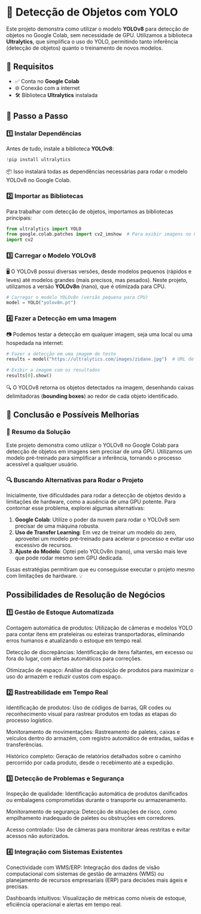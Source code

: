 # 🎯 Detecção de Objetos com YOLO

Este projeto demonstra como utilizar o modelo **YOLOv8** para detecção de objetos no Google Colab, sem necessidade de GPU. Utilizamos a biblioteca **Ultralytics**, que simplifica o uso do YOLO, permitindo tanto inferência (detecção de objetos) quanto o treinamento de novos modelos.

## 📌 **Requisitos**
- ✅ Conta no **Google Colab**
- 🌐 Conexão com a internet
- 🛠 Biblioteca **Ultralytics** instalada

## 🚀 **Passo a Passo**

### **1️⃣ Instalar Dependências**
Antes de tudo, instale a biblioteca **YOLOv8**:


```python
!pip install ultralytics
```
📦 Isso instalará todas as dependências necessárias para rodar o modelo YOLOv8 no Google Colab.

### **2️⃣ Importar as Bibliotecas**
Para trabalhar com detecção de objetos, importamos as bibliotecas principais:
```python
from ultralytics import YOLO
from google.colab.patches import cv2_imshow  # Para exibir imagens no Colab
import cv2
```

### **3️⃣ Carregar o Modelo YOLOv8**
🖥️ O YOLOv8 possui diversas versões, desde modelos pequenos (rápidos e leves) até modelos grandes (mais precisos, mas pesados). Neste projeto, utilizamos a versão **YOLOv8n** (nano), que é otimizada para CPU.
```python
# Carregar o modelo YOLOv8n (versão pequena para CPU)
model = YOLO("yolov8n.pt")
```

### **4️⃣ Fazer a Detecção em uma Imagem**

📷 Podemos testar a detecção em qualquer imagem, seja uma local ou uma hospedada na internet:
```python
# Fazer a detecção em uma imagem de teste
results = model("https://ultralytics.com/images/zidane.jpg")  # URL de imagem

# Exibir a imagem com os resultados
results[0].show()
```

🔍 O YOLOv8 retorna os objetos detectados na imagem, desenhando caixas delimitadoras (**bounding boxes**) ao redor de cada objeto identificado.



## 🎯 **Conclusão e Possíveis Melhorias**

### **🔎 Resumo da Solução**
Este projeto demonstra como utilizar o YOLOv8 no Google Colab para detecção de objetos em imagens sem precisar de uma GPU. Utilizamos um modelo pré-treinado para simplificar a inferência, tornando o processo acessível a qualquer usuário.

### **🔍 Buscando Alternativas para Rodar o Projeto**
Inicialmente, tive dificuldades para rodar a detecção de objetos devido a limitações de hardware, como a ausência de uma GPU potente. Para contornar esse problema, explorei algumas alternativas:
1. **Google Colab**: Utilize o poder da nuvem para rodar o YOLOv8 sem precisar de uma máquina robusta.
2. **Uso de Transfer Learning**: Em vez de treinar um modelo do zero, aproveitei um modelo pré-treinado para acelerar o processo e evitar uso excessivo de recursos.
3. **Ajuste do Modelo**: Optei pelo YOLOv8n (nano), uma versão mais leve que pode rodar mesmo sem GPU dedicada.

Essas estratégias permitiram que eu conseguisse executar o projeto mesmo com limitações de hardware. 💡

## Possibilidades de Resolução de Negócios

### **1️⃣  Gestão de Estoque Automatizada**
Contagem automática de produtos: Utilização de câmeras e modelos YOLO para contar itens em prateleiras ou esteiras transportadoras, eliminando erros humanos e atualizando o estoque em tempo real.

Detecção de discrepâncias: Identificação de itens faltantes, em excesso ou fora do lugar, com alertas automáticos para correções.

Otimização de espaço: Análise da disposição de produtos para maximizar o uso do armazém e reduzir custos com espaço.

### **2️⃣ Rastreabilidade em Tempo Real**
Identificação de produtos: Uso de códigos de barras, QR codes ou reconhecimento visual para rastrear produtos em todas as etapas do processo logístico.

Monitoramento de movimentações: Rastreamento de paletes, caixas e veículos dentro do armazém, com registro automático de entradas, saídas e transferências.

Histórico completo: Geração de relatórios detalhados sobre o caminho percorrido por cada produto, desde o recebimento até a expedição.

### **3️⃣ Detecção de Problemas e Segurança**
Inspeção de qualidade: Identificação automática de produtos danificados ou embalagens comprometidas durante o transporte ou armazenamento.

Monitoramento de segurança: Detecção de situações de risco, como empilhamento inadequado de paletes ou obstruções em corredores.

Acesso controlado: Uso de câmeras para monitorar áreas restritas e evitar acessos não autorizados.

### **4️⃣ Integração com Sistemas Existentes**
Conectividade com WMS/ERP: Integração dos dados de visão computacional com sistemas de gestão de armazéns (WMS) ou planejamento de recursos empresariais (ERP) para decisões mais ágeis e precisas.

Dashboards intuitivos: Visualização de métricas como níveis de estoque, eficiência operacional e alertas em tempo real.



